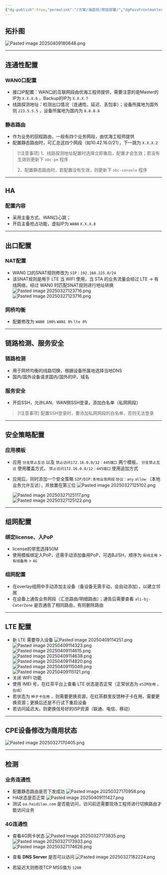 ```yaml
---
{"dg-publish":true,"permalink":"/方案/海底捞/旁挂部署/","dgPassFrontmatter":true,"created":"2025-03-25T10:25:51.521+08:00","updated":"2025-04-09T18:20:23.368+08:00"}
---
```


## 拓扑图

![Pasted image 20250409180648.png](/img/user/%E6%96%B9%E6%A1%88/%E6%B5%B7%E5%BA%95%E6%8D%9E/attachments/Pasted%20image%2020250409180648.png)

---


## 连通性配置

### WAN0口配置

- 接口IP配置：WAN口的互联网段由优海工程师提供，需要注意的是Master的IP为 `X.X.X.6` ，Backup的IP为 `X.X.X.7`
- 线路探测地址：检测出口情况（连通性、延迟、丢包率）；设备所属地为国外则 `223.5.5.5`  ，设备所属地为国内为 `8.8.8.8`

### 静态路由

- 作为业务的回程路由，一般有四个业务网段，由优海工程师提供
- 配置静态路由时，可汇总这四个网段（如10.42.16.0/21），下一跳为 `X.X.X.2`


> [!注意事项]
> 1、线路探测地址配置时选择立即重启，配置才会生效；若没有生效则更新下 `obc-pm` 程序
> 
> 2、配置静态路由时，若配置没有生效，则更新下 `obc-console` 程序

---


## HA

### 配置内容

- 采用主备方式、WAN口心跳；
- 开启主备抢占功能，虚拟IP为 `WAN0`  `X.X.X.8` 

---


## 出口配置
  
### NAT配置

- WAN0 口的SNAT规则修改为 `SIP：192.168.225.0/24` 
- 该SNAT规则是用于 LTE 当 WIFI 使用，当 STA 的业务流量会经过 LTE -> 有线网络，经过 WAN0 时匹配SNAT规则进行地址转换
   ![Pasted image 20250327123716.png](/img/user/%E6%96%B9%E6%A1%88/%E6%B5%B7%E5%BA%95%E6%8D%9E/attachments/Pasted%20image%2020250327123716.png)
   ![Pasted image 20250327123716.png](/img/user/%E6%96%B9%E6%A1%88/%E6%B5%B7%E5%BA%95%E6%8D%9E/attachments/Pasted%20image%2020250327123716.png)
### 网桥均衡

- 配置修改为 `WAN0 100%` `WAN1 0%` `lte 0%`

----


## 链路检测、服务安全

### 链路检测

- 用于网桥均衡的线路切换，根据设备所属地选择当地DNS
- 国内/国外设备请求国内/国外的IP、域名

### 服务安全

- 开启SSH，允许LAN、WAN侧SSH登录，添加白名单（私网网段）


>[!注意事项]
>配置SSH登录时，要添加私网网段的白名单，否则无法登录

---


## 安全策略配置

### 应用模板

- 应用 `分支禁止互访` 以及 `禁止访问172.16.0.0/12：445端口` 两个模板， `分支禁止互访` 使用覆盖方式， `禁止访问172.16.0.0/12：445端口` 使用追加方式
- 应用后，同时添加一个安全策略 `SIP/DIP:本地业务网段` `协议：any` `allow` （本地业务允许互访），并放置在第三位
  ![Pasted image 20250327125102.png](/img/user/%E6%96%B9%E6%A1%88/%E6%B5%B7%E5%BA%95%E6%8D%9E/attachments/Pasted%20image%2020250327125102.png)

  ![Pasted image 20250327125117.png](/img/user/%E6%96%B9%E6%A1%88/%E6%B5%B7%E5%BA%95%E6%8D%9E/attachments/Pasted%20image%2020250327125117.png)
  ![Pasted image 20250327125122.png](/img/user/%E6%96%B9%E6%A1%88/%E6%B5%B7%E5%BA%95%E6%8D%9E/attachments/Pasted%20image%2020250327125122.png)

---


## 组网配置

### 绑定license、入PoP

- license的带宽选择50M
- 使用模板绑定入PoP，还需手动添加备用PoP，可选BJ/SH，顺序为 `有线主用` > `有线备用` > `4G`

### 组网配置

- 在overlay组网中手动添加主设备（备设备无需手动，会自动添加），以建立邻居
- 在设备上通告业务网段（汇总路由/明细路由）；通告后需要查看 `ali-bj-CaterZone` 是否通告了相同路由，有则删除路由

---


## LTE 配置

- 新 LTE 需要导入设备
  ![Pasted image 20250409114251.png](/img/user/%E6%96%B9%E6%A1%88/%E6%B5%B7%E5%BA%95%E6%8D%9E/attachments/Pasted%20image%2020250409114251.png)
  ![Pasted image 20250409114323.png](/img/user/%E6%96%B9%E6%A1%88/%E6%B5%B7%E5%BA%95%E6%8D%9E/attachments/Pasted%20image%2020250409114323.png)
  ![Pasted image 20250409114615.png](/img/user/%E6%96%B9%E6%A1%88/%E6%B5%B7%E5%BA%95%E6%8D%9E/attachments/Pasted%20image%2020250409114615.png)
  ![Pasted image 20250409114638.png](/img/user/%E6%96%B9%E6%A1%88/%E6%B5%B7%E5%BA%95%E6%8D%9E/attachments/Pasted%20image%2020250409114638.png)
  ![Pasted image 20250409114820.png](/img/user/%E6%96%B9%E6%A1%88/%E6%B5%B7%E5%BA%95%E6%8D%9E/attachments/Pasted%20image%2020250409114820.png)
  ![Pasted image 20250409115049.png](/img/user/%E6%96%B9%E6%A1%88/%E6%B5%B7%E5%BA%95%E6%8D%9E/attachments/Pasted%20image%2020250409115049.png)
  ![Pasted image 20250409115121.png](/img/user/%E6%96%B9%E6%A1%88/%E6%B5%B7%E5%BA%95%E6%8D%9E/attachments/Pasted%20image%2020250409115121.png)
- 关闭 WIFI 功能
- 使用 IMEI 号，在红茶平台上查看 LTE 状态是否正常（正常状态为 `eSIM在用` 、`在线`）
- 若状态为 `种子卡在用` ，则需要更换资源，在红茶群里反馈种子卡在用，需要更换资源；更换后还是不行试下重启设备
- 若访问延迟大，则更换信号好的ISP资源（联通、电信、移动）

---


## CPE设备修改为商用状态

![Pasted image 20250327170405.png](/img/user/%E6%96%B9%E6%A1%88/%E6%B5%B7%E5%BA%95%E6%8D%9E/attachments/Pasted%20image%2020250327170405.png)

---


## 检测

### 业务连通性

- 配置静态路由是否下发成功
  ![Pasted image 20250327170958.png](/img/user/%E6%96%B9%E6%A1%88/%E6%B5%B7%E5%BA%95%E6%8D%9E/attachments/Pasted%20image%2020250327170958.png)
- HA状态是否正常
  ![Pasted image 20250409111427.png](/img/user/%E6%96%B9%E6%A1%88/%E6%B5%B7%E5%BA%95%E6%8D%9E/attachments/Pasted%20image%2020250409111427.png)
- 测试 `oa.haidilao.com` 是否能访问，访问前还需要现场工程师进行切换路由才能访问业务

### 4G连通性
- 查看4G网卡状态
  ![Pasted image 20250327173835.png](/img/user/%E6%96%B9%E6%A1%88/%E6%B5%B7%E5%BA%95%E6%8D%9E/attachments/Pasted%20image%2020250327173835.png)
  ![Pasted image 20250327173933.png](/img/user/%E6%96%B9%E6%A1%88/%E6%B5%B7%E5%BA%95%E6%8D%9E/attachments/Pasted%20image%2020250327173933.png)
  ![Pasted image 20250327174626.png](/img/user/%E6%96%B9%E6%A1%88/%E6%B5%B7%E5%BA%95%E6%8D%9E/attachments/Pasted%20image%2020250327174626.png)
- 查看 **DNS Server** 是否可以访问
  ![Pasted image 20250327182224.png](/img/user/%E6%96%B9%E6%A1%88/%E6%B5%B7%E5%BA%95%E6%8D%9E/attachments/Pasted%20image%2020250327182224.png)
  
- 若延迟大则修改TCP MSS值为 `1200`

